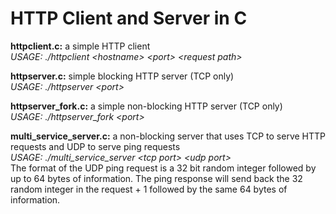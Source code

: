 # HTTP Client and Server in C

**httpclient.c:** a simple HTTP client  
*USAGE: ./httpclient \<hostname> \<port> \<request path>*

**httpserver.c:**  simple blocking HTTP server (TCP only)  
*USAGE: ./httpserver \<port>*

**httpserver_fork.c:** a simple non-blocking HTTP server (TCP only)  
*USAGE: ./httpserver_fork \<port>*

**multi_service_server.c:** a non-blocking server that uses TCP to serve HTTP requests and UDP to serve ping requests  
*USAGE: ./multi_service_server \<tcp port> \<udp port>*  
The format of the UDP ping request is a 32 bit random integer followed by up to 64 bytes of information.
The ping response will send back the 32 random integer in the request + 1 followed by the same 64 bytes of information.
